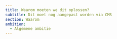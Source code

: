 ```yaml
---
title: Waarom moeten we dit oplossen?
subtitle: Dit moet nog aangepast worden via CMS
section: Waarom
ambition:
  - Algemene ambitie
---
```

